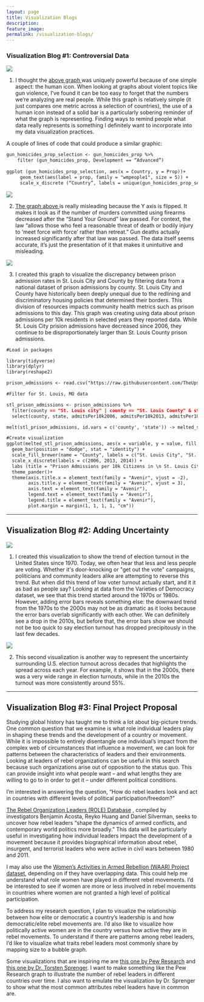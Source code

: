 ```yaml
---
layout: page
title: Visualization Blogs
description: 
feature_image: 
permalink: /visualization-blogs/
---
```



### Visualization Blog #1: Controversial Data

<img src="/images/gun_homicides_developed_countries.jpg">

1) I thought the <a href="https://www.vox.com/policy-and-politics/2015/12/4/9850572/gun-control-us-japan-switzerland-uk-canada"> above graph </a >was uniquely powerful because of one simple aspect: the human icon. When looking at graphs about violent topics like gun violence, I’ve found it can be too easy to forget that the numbers we’re analyzing are real people. While this graph is relatively simple (it just compares one metric across a selection of countries), the use of a human icon instead of a solid bar is a particularly sobering reminder of what the graph is representing. Finding ways to remind people what data really represents is something I definitely want to incorporate into my data visualization practices. 

A couple of lines of code that could produce a similar graphic:

```markdown
gun_homicides_prop_selection <- gun_homicides_prop %>%
	filter (gun_homicides_prop, Development == “Advanced”) 
 
ggplot (gun_homicides_prop_selection, aes(x = Country, y = Prop))+
	 geom_text(aes(label = prop, family = "wmpeople1", size = 5)) +
     scale_x_discrete (“Country”, labels = unique(gun_homicides_prop_selection$Country))
```



<img src="/images/gun_deaths_florida.png">

2) <a href="https://www.businessinsider.com/gun-deaths-in-florida-increased-with-stand-your-ground-2014-2"> The graph above </a> is really misleading because the Y axis is flipped. It makes it look as if the number of murders committed using firearms decreased after the “Stand Your Ground” law passed. For context, the law “allows those who feel a reasonable threat of death or bodily injury to ‘meet force with force’ rather than retreat.” Gun deaths actually increased significantly after that law was passed. The data itself seems accurate, it’s just the presentation of it that makes it unintuitive and misleading.




<img src="/images/stlprisonadmissions_graph.png">

3) I created this graph to visualize the discrepancy between prison admission rates in St. Louis City and County by filtering data from a national dataset of prison admissions by county. St. Louis City and County have historically been deeply unequal due to the redlining and discriminatory housing policies that determined their borders. This division of resources impacts community health metrics such as prison admissions to this day. This graph was creating using data about prison admissions per 10k residents in selected years they reported data. While St. Louis City prision admissions have decreased since 2006, they continue to be disproportionately larger than St. Louis County prison admissions.

```markdown
#Load in packages

library(tidyverse)
library(dplyr)
library(reshape2)

prison_admissions <- read.csv("https://raw.githubusercontent.com/TheUpshot/prison-admissions/master/county-prison-admissions.csv")

#Filter for St. Louis, MO data

stl_prison_admissions <- prison_admissions %>% 
  filter(county == "St. Louis city" | county == "St. Louis County" & state == "MO") %>% 
  select(county, state, admitsPer10k2006, admitsPer10k2013, admitsPer10k2014)

melt(stl_prison_admissions, id.vars = c('county', 'state')) -> melted_stl_prison_admissions

#Create visualization
ggplot(melted_stl_prison_admissions, aes(x = variable, y = value, fill = county)) +
  geom_bar(position = "dodge", stat = "identity") +
  scale_fill_brewer(name = "County", labels = c("St. Louis City", "St. Louis County")) +
  scale_x_discrete(labels = c(2006, 2013, 2014)) +
  labs (title = "Prison Admissions per 10k Citizens in \n St. Louis City versus St. Louis County", y = "Admission Number per 10k", x = "Year")+
  theme_pander()+
  theme(axis.title.x = element_text(family = "Avenir", vjust = -2),
        axis.title.y = element_text(family = "Avenir", vjust = 3),
        axis.text = element_text(family = "Avenir"),
        legend.text = element_text(family = "Avenir"),
        legend.title = element_text(family = "Avenir"),
        plot.margin = margin(1, 1, 1, 1, "cm"))
```



<hr>

## Visualization Blog #2: Adding Uncertainty

<img src="/images/usa_voting_bydecade_lineplot.jpg">

1) I created this visualization to show the trend of election turnout in the United States since 1970. Today, we often hear that less and less people are voting. Whether it's door-knocking or "get out the vote" campaigns, politicians and community leaders alike are attempting to reverse this trend. But when did this trend of low voter turnout actually start, and it it as bad as people say? Looking at data from the Varieties of Democracy dataset, we see that this trend started around the 1970s or 1980s. However, adding error bars reveals something else: the downward trend from the 1970s to the 2000s may not be as dramatic as it looks because the error bars overlab significantly with each other. We can definiitely see a drop in the 2010s, but before that, the error bars show we should not be too quick to say election turnout has dropped precipitously in the last few decades. 

<img src="/images/usa_voting_bydecade_densityplot.jpg">

2) This second visualization is another way to represent the uncertainty surrounding U.S. election turnout across decades that highlights the spread across each year. For example, it shows that in the 2000s, there was a very wide range in election turnouts, while in the 2010s the turnout was more consistently around 55%. 



<hr>


## Visualization Blog #3: Final Project Proposal



Studying global history has taught me to think a lot about big-picture trends. One common question that we examine is what role individual leaders play in shaping these trends and the development of a country or movement. While it is impossible to entirely disentangle one individual’s impact from the complex web of circumstances that influence a movement, we can look for patterns between the characteristics of leaders and their environments. Looking at leaders of rebel organizations can be useful in this search because such organizations arise out of opposition to the status quo. This can provide insight into what people want – and what lengths they are willing to go to in order to get it – under different political conditions. 

I’m interested in answering the question, “How do rebel leaders look and act in countries with different levels of political participation/freedom?” 

<a href="https://www.rebelleaders.org/">The Rebel Organization Leaders (ROLE) Database</a> , compiled by investigators Benjamin Acosta, Reyko Huang and Daniel Silverman, seeks to uncover how rebel leaders “shape the dynamics of armed conflicts, and contemporary world politics more broadly.” This data will be particularly useful in investigating how individual leaders impact the development of a movement because it provides biographical information about rebel, insurgent, and terrorist leaders who were active in civil wars between 1980 and 2011. 
 
I may also use the <a href="https://www.waarproject.com/">Women’s Activities in Armed Rebellion (WAAR) Project dataset</a>, depending on if they have overlapping data. This could help me understand what role women have played in different rebel movements. I’d be interested to see if women are more or less involved in rebel movements in countries where women are not granted a high level of political participation. 

To address my research question, I plan to visualize the relationship between how elite or democratic a country’s leadership is and how democratic/elite rebel movements are. I’d also like to visualize how politically active women are in the country versus how active they are in rebel movements. To understand if there are patterns among rebel leaders, I’d like to visualize what traits rebel leaders most commonly share by mapping size to a bubble graph. 

Some visualizations that are inspiring me are <a href="https://www.pewresearch.org/fact-tank/2019/04/18/a-look-at-how-people-around-the-world-view-climate-change/ft_19-04-18_climatechangeglobal_since2013concerns/">this one by Pew Research</a>  and <a href="https://twitter.com/spren9er/status/1195826547724374018">this one by Dr. Torsten Sprenger</a>.  I want to make something like the Pew Research graph to illustrate the number of rebel leaders in different countries over time. I also want to emulate the visualization by Dr. Sprenger to show what the most common attributes rebel leaders have in common are. 
